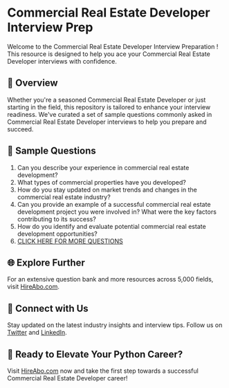 # Commercial Real Estate Developer Interview Prep

Welcome to the Commercial Real Estate Developer Interview Preparation ! This resource is designed to help you ace your Commercial Real Estate Developer interviews with confidence.

## 🚀 Overview

Whether you're a seasoned Commercial Real Estate Developer or just starting in the field, this repository is tailored to enhance your interview readiness. We've curated a set of sample questions commonly asked in Commercial Real Estate Developer interviews to help you prepare and succeed.

## 📝 Sample Questions

1. Can you describe your experience in commercial real estate development?
2. What types of commercial properties have you developed?
3. How do you stay updated on market trends and changes in the commercial real estate industry?
4. Can you provide an example of a successful commercial real estate development project you were involved in? What were the key factors contributing to its success?
5. How do you identify and evaluate potential commercial real estate development opportunities?
6. [CLICK HERE FOR MORE QUESTIONS](https://hireabo.com/job/21_3_9/Commercial%20Real%20Estate%20Developer)

## 🌐 Explore Further

For an extensive question bank and more resources across 5,000 fields, visit [HireAbo.com](https://www.hireabo.com).

## 📱 Connect with Us

Stay updated on the latest industry insights and interview tips. Follow us on [Twitter](https://twitter.com/hireabo) and [LinkedIn](https://www.linkedin.com/in/hire-abo-3609972a8/).

## 🚀 Ready to Elevate Your Python Career?

Visit [HireAbo.com](https://www.hireabo.com) now and take the first step towards a successful Commercial Real Estate Developer career!